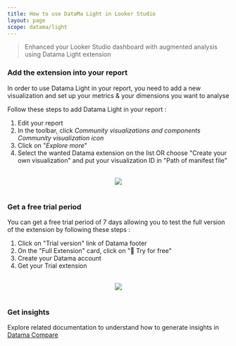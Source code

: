 ```yaml
---
title: How to use DataMa Light in Looker Studio
layout: page
scope: datama/light
---
```


> Enhanced your Looker Studio dashboard with augmented analysis using Datama Light extension

### Add the extension into your report

In order to use Datama Light in your report, you need to add a new visualization and set up your metrics & your dimensions you want to analyse

Follow these steps to add Datama Light in your report : 

1. Edit your report
2. In the toolbar, click _Community visualizations and components Community visualization icon_
3. Click on "_Explore more_"
4. Select the wanted Datama extension on the list OR choose "Create your own visualization" and put your visualization ID in "Path of manifest file"

<br>

<center><img src="{{site.url}}/{{site.baseurl}}/extensions/assets/gif/looker.gif" /></center>

<br>

### Get a free trial period

You can get a free trial period of 7 days allowing you to test the full version of the extension by following these steps :

1. Click on "Trial version" link of Datama footer
2. On the "Full Extension" card, click on "🚀 Try for free"
3. Create your Datama account
4. Get your Trial extension

<br>

<center><img src="{{site.url}}/{{site.baseurl}}/extensions/assets/gif/looker-temp.gif" /></center>

<br>

### Get insights

Explore related documentation to understand how to generate insights in [Datama Compare]({{site.url}}/{{site.baseurl}}/extensions/datama-compare/introduction.html)